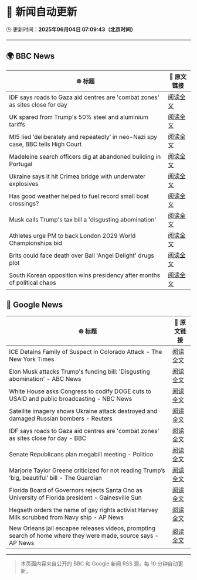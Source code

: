 # 🧠 新闻自动更新

🕒 更新时间：**2025年06月04日 07:09:43（北京时间）**

---

## 🌍 BBC News

| 🌐 标题 | 🔗 原文链接 |
|--------|-------------|
| IDF says roads to Gaza aid centres are 'combat zones' as sites close for day | [阅读全文](https://www.bbc.com/news/articles/cnv18gp4rdzo) |
| UK spared from Trump's 50% steel and aluminium tariffs | [阅读全文](https://www.bbc.com/news/articles/cg713y73plro) |
| MI5 lied ‘deliberately and repeatedly’ in neo-Nazi spy case, BBC tells High Court | [阅读全文](https://www.bbc.com/news/articles/c4ge87g2lngo) |
| Madeleine search officers dig at abandoned building in Portugal | [阅读全文](https://www.bbc.com/news/articles/cy4k1vg34wlo) |
| Ukraine says it hit Crimea bridge with underwater explosives | [阅读全文](https://www.bbc.com/news/articles/cz708lpzgxro) |
| Has good weather helped to fuel record small boat crossings? | [阅读全文](https://www.bbc.com/news/articles/cwy3vq22xqzo) |
| Musk calls Trump's tax bill a 'disgusting abomination' | [阅读全文](https://www.bbc.com/news/articles/c0j76djzgpvo) |
| Athletes urge PM to back London 2029 World Championships bid | [阅读全文](https://www.bbc.com/sport/athletics/articles/c8e6j5xl566o) |
| Brits could face death over Bali 'Angel Delight' drugs plot | [阅读全文](https://www.bbc.com/news/articles/cewd705yy74o) |
| South Korean opposition wins presidency after months of political chaos | [阅读全文](https://www.bbc.com/news/articles/c861yyqxg4do) |

## 📰 Google News

| 🌐 标题 | 🔗 原文链接 |
|--------|-------------|
| ICE Detains Family of Suspect in Colorado Attack - The New York Times | [阅读全文](https://news.google.com/rss/articles/CBMifEFVX3lxTE1MalNidTBVWHp6TXREeW5nc2tQTGIyNjhuQ09Xcld1U2UzU29HTGt4cmRCUEZ5OHB2VDdMNjJZS2d3eWhITXlBZjV1X1ctczNqcDdKTmxnSU8yQTlOaFJ0QmJYZ3I1cWdoak5UU2M2cF9uU2g3TFNNdHg2Wm4?oc=5) |
| Elon Musk attacks Trump's funding bill: 'Disgusting abomination' - ABC News | [阅读全文](https://news.google.com/rss/articles/CBMiqgFBVV95cUxNdVY0ZFliRndRZm1XZEt5Y3lOQlNQWnhiSTNFU1VxbDBmX3RCczlOVUxnUXk2ZnhjbWQ4UGdzN2Z0bVFzWFEzWThsekVIZjdEWm5OZ0lSa3JTMmxJSlJjbnFVTW50bFRHOWFaMUFoRTB6RDJmNUhVZWs3NDdHZERIMkRBOWw2N1pfa2h3S3FmN2xQd0VXc0ROZGswWjJvTFhRMHpoQTU3VS1xZ9IBrwFBVV95cUxOM2pOZlpJUVJrY1pmS1dlN2FrQ0V5c2tibC1ERk9RbmNYMkgxLWVxaTl6LWRLNVFld2dHdG9GSWQwVUZCM0pOVmQ3OVByNTRSU3RwVzFYSXBUVHFZUVJvWUFNaFFZaEZTRGh2VlRTYTZEUDRLSmlwN3Q0UXRRNDM0WE1nNVhFNEdiZnRyUk9DaEVobXN1YUtUOVZkNGc2RTFubHJRYzdVYkdMUWFNR1ZZ?oc=5) |
| White House asks Congress to codify DOGE cuts to USAID and public broadcasting - NBC News | [阅读全文](https://news.google.com/rss/articles/CBMivAFBVV95cUxPQVlrV2FrNHNuaUtuLUxWYzh0dHRPT1BXWUkzemprc0l0Mk1SU2NsX0xsRGR5WGppemJmR3o3T3lXUGw1TGo0YUVtZl93UENEY2psQXhCUmRONXlJRFJJMzAyYm80UVo3NmFNbFpVd2RISmNCdzRpNFhQcWpuZlZPdHJjX0haeFdoTFhpOWZwbURCMGVkQjlBckVvSl9DdzhJdi0tbTlQVjJaU0hETXJNYU9XWTA5V1R1Yk1ZMtIBVkFVX3lxTFBPV0U3bU40MWVKMnBXZHJfZnQyM3Noc2d1cnVOMnFOa2E3eFc3MjkyaTdDWkpnazYxNkhOS0lYSzM2NG1jZDZQZTV1LWNsd2FfRjJmbnR3?oc=5) |
| Satellite imagery shows Ukraine attack destroyed and damaged Russian bombers - Reuters | [阅读全文](https://news.google.com/rss/articles/CBMi0AFBVV95cUxOREZENXJVYW9UTlJmcDhmYnlZOXZieTJialJfdDZUdDZrZWNJM0xJaENzN2s5LVFWNXhPSlZCcVJ2aE4tZ3RxZ0RIcHNuSkYyUFNOcUF3Q3owTGtCRU1BQ1FPR3VnLVQycVgyS0RYdmRBZ2c1V1VtUjZFbHdhMU9pblNzMS1sOWdRN1U0ZFo5dUlaNExrSjBiYTlCemhMd2ZpajIzNU1tYWIxUHZyNUJWczNxdXZ4V2d3RVA3Q1U3S21kOHdZdjYwOFdVaUh6QU12?oc=5) |
| IDF says roads to Gaza aid centres are 'combat zones' as sites close for day - BBC | [阅读全文](https://news.google.com/rss/articles/CBMiWkFVX3lxTFBsMWptaTBEZ21KN1hTNDVGZWJXUFByUVotaHl2Q3FzOHVka3lTNDFYSTl1eG41dnFqb0hUQ1NxbHQ4UHFpZ05sTUhuNXp4eUU5b1FzOTdvOTA0Z9IBX0FVX3lxTE9tTXBkT0N3TDJ5dXRKTzcwajE1QUNpbnZUN2swdnpldFV3QmdvcVRNdExsMzgzWjdKdzNEUFhjdlhNRERIdDE0cFBrbHh2Q1A5dDV3LTdQSmpkUER6ZWpj?oc=5) |
| Senate Republicans plan megabill meeting - Politico | [阅读全文](https://news.google.com/rss/articles/CBMiqwFBVV95cUxOeVMzN3IwVVotbW5TVkRmNHZEVDRDcEFLd0NZSEc0TlVHZXk2QVphRE1VOE45bTY4cUJZQ09VWFprSnpjbFpOb1VXamQ0aXZyXzB2anpuSkFMb0cxeUFMTlZVd0JheUwwX3dpbFN4dHluaTN4a1ctckI2dGd0Qk9jbjM2cVVDbkN2NElVOUxJcHBNcVgtdkhTN1g1YWlUT0t4dGsxZDR1TF8xQ0E?oc=5) |
| Marjorie Taylor Greene criticized for not reading Trump’s ‘big, beautiful’ bill - The Guardian | [阅读全文](https://news.google.com/rss/articles/CBMijgFBVV95cUxPTmRrbDM0UDdpRUg2SW00SURhRHZmczh1NUlTVC00TzM0bXJycjBYNEdObUhCN2hyUU95eGhLZUtnSVFxa21yOWxZSFliaWRtbXY0R0pqQlMyVHQ3a0h4TUZQNW9SZ2oyV25zLU1hZ1ZNRUlNN0RMSGk0NmxRTXFONHhCLVZpNEUwRUt5bkxR?oc=5) |
| Florida Board of Governors rejects Santa Ono as University of Florida president - Gainesville Sun | [阅读全文](https://news.google.com/rss/articles/CBMi3AFBVV95cUxOOXJEcXphN2pfZ0hTbzhpUTVqd21YUXpxUWZPTmpxcXBTclhMMHNSeWJNVUlGWFMzWUhabklGVndTTlMwMUpOTjhJV1F6eDJUeFdUNElwRTB1TDdqejlWUXVHT0R6YjAzaFFkVzFBek9RSWRZMUhVenBFcXhValZuRl9HdGVKcnpOV1N0QzBBdmQydVVWaXNDWWxMTVBNZy1RT0xaSHdncUVkbE9NWUEtZ2JCdnFiNWdnNlU5bDQyVThSanNJWDBmZmJ1eTB0ZXNENmRHaXdzNlhyUHI5?oc=5) |
| Hegseth orders the name of gay rights activist Harvey Milk scrubbed from Navy ship - AP News | [阅读全文](https://news.google.com/rss/articles/CBMiowFBVV95cUxOZ3J1cHl4Ym5uMFlDcWhFOUhObkpoRFlWRzVHeFIxTFV3RnR2Uk1YcTFXOHg1YzNkbmIxc29zY2ZkVzZNWi1mbFNiQ1ZGTDdoZ1p3blh1MFBIWkh0a1ZUUEhseERBbFRNQlF3MkFtNTJaVnBELTJlRXFKLXI2bXNHd1dPSGRSeXlYeGJWWkUyd1FVVDZyZkw3WDhzV3ZhZEllODAw?oc=5) |
| New Orleans jail escapee releases videos, prompting search of home where they were made, source says - AP News | [阅读全文](https://news.google.com/rss/articles/CBMisAFBVV95cUxORDk0d3pXRlVMc0Y2eGpheXpBcjVjTVk2QmswWjdncWx4MjdRMGo2amFYYnlRWC1yaXBtczRoVzBBc05wLUxYOElkRVd2RnVXSGxsNmJTSWhCX0ZoemVSUlBHMjVWa1lXUkxoUkFrbzVZTUxVUVB4ZllWRXBCNTBFVUFKSWROZmlKWTNzY0N3RUVjMy1BLV9ScndXV0NIR0htNHJmb04xX2ozcEJwcWxpVg?oc=5) |

---
> 本页面内容来自公开的 BBC 和 Google 新闻 RSS 源，每 10 分钟自动更新。